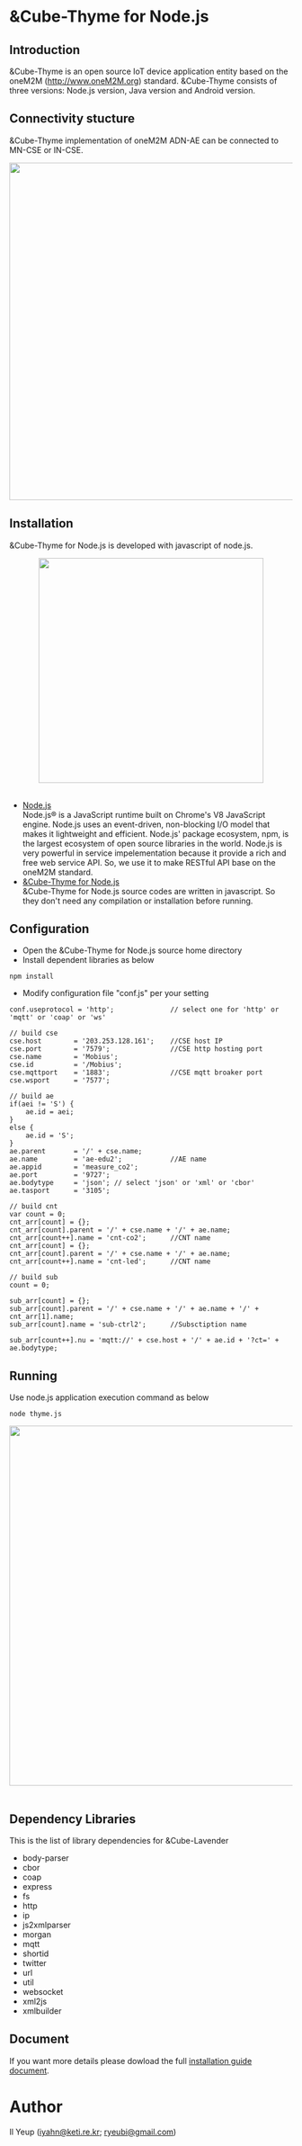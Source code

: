 # &Cube-Thyme for Node.js
## Introduction
&Cube-Thyme is an open source IoT device application entity based on the oneM2M (http://www.oneM2M.org) standard. &Cube-Thyme consists of three versions: Node.js version, Java version and Android version.

## Connectivity stucture
&Cube-Thyme implementation of oneM2M ADN-AE can be connected to MN-CSE or IN-CSE.
<div align="center">
<img src="https://user-images.githubusercontent.com/29790334/28315421-497cf0b4-6bf9-11e7-9e67-61e4c351c035.png" width="600"/>
</div>

## Installation
&Cube-Thyme for Node.js is developed with javascript of node.js.
<div align="center">
<img src="https://user-images.githubusercontent.com/29790334/28315422-497d1300-6bf9-11e7-92c7-a0f82d8b4a29.png" width="400"/>
</div><br/>

- [Node.js](https://nodejs.org/en/)<br/>
Node.js® is a JavaScript runtime built on Chrome's V8 JavaScript engine. Node.js uses an event-driven, non-blocking I/O model that makes it lightweight and efficient. Node.js' package ecosystem, npm, is the largest ecosystem of open source libraries in the world. Node.js is very powerful in service impelementation because it provide a rich and free web service API. So, we use it to make RESTful API base on the oneM2M standard.
- [&Cube-Thyme for Node.js](https://github.com/IoTKETI/nCube-Lavender/archive/master.zip)<br/>
&Cube-Thyme for Node.js source codes are written in javascript. So they don't need any compilation or installation before running.

## Configuration
- Open the &Cube-Thyme for Node.js source home directory
- Install dependent libraries as below
```
npm install
```
- Modify configuration file "conf.js" per your setting
```
conf.useprotocol = 'http';              // select one for 'http' or 'mqtt' or 'coap' or 'ws'

// build cse 
cse.host        = '203.253.128.161';    //CSE host IP
cse.port        = '7579';               //CSE http hosting port
cse.name        = 'Mobius';
cse.id          = '/Mobius';
cse.mqttport    = '1883';               //CSE mqtt broaker port
cse.wsport      = '7577';

// build ae
if(aei != 'S') {
    ae.id = aei;
}
else {
    ae.id = 'S';
}
ae.parent       = '/' + cse.name;
ae.name         = 'ae-edu2';            //AE name
ae.appid        = 'measure_co2';
ae.port         = '9727';
ae.bodytype     = 'json'; // select 'json' or 'xml' or 'cbor'
ae.tasport      = '3105';

// build cnt 
var count = 0;
cnt_arr[count] = {}; 
cnt_arr[count].parent = '/' + cse.name + '/' + ae.name;
cnt_arr[count++].name = 'cnt-co2';      //CNT name
cnt_arr[count] = {}; 
cnt_arr[count].parent = '/' + cse.name + '/' + ae.name;
cnt_arr[count++].name = 'cnt-led';      //CNT name

// build sub 
count = 0;

sub_arr[count] = {}; 
sub_arr[count].parent = '/' + cse.name + '/' + ae.name + '/' + cnt_arr[1].name;
sub_arr[count].name = 'sub-ctrl2';      //Subsctiption name

sub_arr[count++].nu = 'mqtt://' + cse.host + '/' + ae.id + '?ct=' + ae.bodytype;

```

## Running
Use node.js application execution command as below
```
node thyme.js
```

<div align="center">
<img src="https://user-images.githubusercontent.com/29790334/28315420-494a8138-6bf9-11e7-8947-9c0f78b67166.png" width="640"/>
</div><br/>

## Dependency Libraries
This is the list of library dependencies for &Cube-Lavender 
- body-parser
- cbor
- coap
- express
- fs
- http
- ip
- js2xmlparser
- morgan
- mqtt
- shortid
- twitter
- url
- util
- websocket
- xml2js
- xmlbuilder

## Document
If you want more details please dowload the full [installation guide document](https://github.com/IoTKETI/nCube-Thyme-Nodejs/blob/master/doc/User_Guide_Thyme_Nodejs_v2.0.0_KR.docx).

# Author
Il Yeup (iyahn@keti.re.kr; ryeubi@gmail.com)
